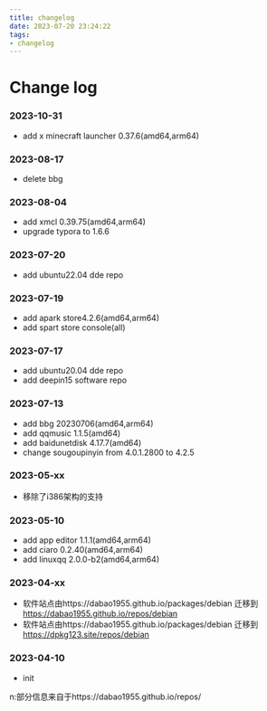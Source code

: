 ```yaml
---
title: changelog
date: 2023-07-20 23:24:22
tags:
- changelog
---
```

# Change log

### 2023-10-31

- add x minecraft launcher 0.37.6(amd64,arm64)

### 2023-08-17

- delete bbg

### 2023-08-04

- add xmcl 0.39.75(amd64,arm64)
- upgrade typora to 1.6.6

### 2023-07-20

- add ubuntu22.04 dde repo

### 2023-07-19

- add apark store4.2.6(amd64,arm64)
- add spart store console(all)

### 2023-07-17

- add ubuntu20.04 dde repo
- add deepin15 software repo

### 2023-07-13

- add bbg 20230706(amd64,arm64)
- add qqmusic 1.1.5(amd64)
- add baidunetdisk 4.17.7(amd64)
- change sougoupinyin from 4.0.1.2800 to 4.2.5

### 2023-05-xx

- 移除了i386架构的支持

### 2023-05-10

- add app editor 1.1.1(amd64,arm64)
- add ciaro 0.2.40(amd64,arm64)
- add linuxqq 2.0.0-b2(amd64,arm64)

### 2023-04-xx

- 软件站点由https://dabao1955.github.io/packages/debian 迁移到 https://dabao1955.github.io/repos/debian
- 软件站点由https://dabao1955.github.io/packages/debian 迁移到 https://dpkg123.site/repos/debian

### 2023-04-10

- init




n:部分信息来自于https://dabao1955.github.io/repos/
